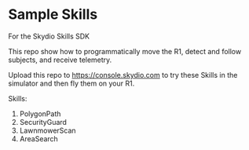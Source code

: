 Sample Skills
=============

For the Skydio Skills SDK

This repo show how to programmatically move the R1,
detect and follow subjects,
and receive telemetry.

Upload this repo to https://console.skydio.com to try these Skills in the simulator and then fly them on your R1.

Skills:

1. PolygonPath
2. SecurityGuard
3. LawnmowerScan
4. AreaSearch
